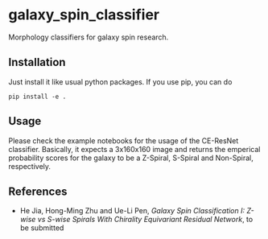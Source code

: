 # galaxy_spin_classifier

Morphology classifiers for galaxy spin research.


## Installation

Just install it like usual python packages. If you use pip, you can do

```
pip install -e .
```


## Usage

Please check the example notebooks for the usage of the CE-ResNet classifier.
Basically, it expects a 3x160x160 image and returns the emperical probability scores for the galaxy
to be a Z-Spiral, S-Spiral and Non-Spiral, respectively.


## References

* He Jia, Hong-Ming Zhu and Ue-Li Pen,
*Galaxy Spin Classification I: Z-wise vs S-wise Spirals With Chirality Equivariant Residual Network*,
to be submitted
